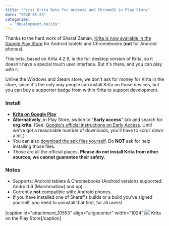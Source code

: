 ```yaml
---
title: "First Krita Beta for Android and ChromeOS in Play Store"
date: "2020-05-23"
categories: 
  - "development-builds"
---
```


Thanks to the hard work of Sharaf Zaman, [Krita is now available in the Google Play Store](https://play.google.com/store/apps/details?id=org.krita) for Android tablets and Chromebooks (**not** for Android phones).

This beta, based on Krita 4.2.9, is the full desktop version of Krita, so it doesn't have a special touch user interface. But it's there, and you can play with it.

Unlike the Windows and Steam store, we don't ask for money for Krita in the store, since it's the only way people can install Krita on those devices, but you can buy a supporter badge from within Krita to support development.

### Install

- [**Krita on Google Play**](https://play.google.com/store/apps/details?id=org.krita)
- **Alternatively**, in Play Store, switch to "**Early access**" tab and search for **org.krita**. (See: [Google's official instructions on Early Access](https://support.google.com/googleplay/answer/7003180?hl=en). Until we've got a reasonable number of downloads, you'll have to scroll down a bit.)
- You can also [download the apk files yourself](https://files.kde.org/krita/android/). Do **NOT** ask for help installing those files.
- Those are all the official places. **Please do not install Krita from other sources; we cannot guarantee their safety.**

### **Notes**

- Supports: Android tablets & Chromebooks (Android versions supported: Android 6 (Marshmallow) and up).
- Currently **not** compatible with: Android phones.
- If you have installed one of Sharaf's builds or a build you've signed yourself, you need to uninstall that first, for all users!

\[caption id="attachment\_10553" align="aligncenter" width="1024"\][![](/images/posts/2020/playstore-1024x846.png)](https://play.google.com/store/apps/details?id=org.krita) Krita on the Play Store\[/caption\]
